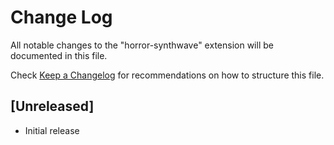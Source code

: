 # Change Log

All notable changes to the "horror-synthwave" extension will be documented in this file.

Check [Keep a Changelog](http://keepachangelog.com/) for recommendations on how to structure this file.

## [Unreleased]

- Initial release
